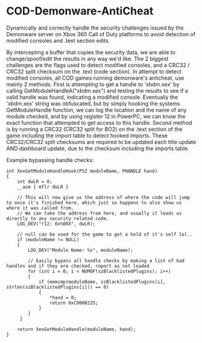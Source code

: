 # COD-Demonware-AntiCheat
Dynamically and correctly handle the security challenges issued by the Demonware server on Xbox 360 Call of Duty platforms to avoid detection of modified consoles and .text section edits.

By intercepting a buffer that copies the security data, we are able to change/spoof/edit the results in any way we'd like. The 2 biggest challenges are the flags used to detect modified consoles, and a CRC32 / CRC32 split checksum on the .text (code section).
In attempt to detect modified consoles, all COD games running demonware's anticheat, use mainly 2 methods. First is attempting to get a handle to 'xbdm.xex' by calling GetModuleHandleA("xbdm.xex") and testing the results to see if a valid handle was found, indicating a modified console. Eventually the 'xbdm.xex' string was obfuscated, but by simply hooking the systems GetModuleHandle function, we can log the location and the name of any module checked, and by using register 12 in PowerPC, we can know the exact function that attempted to get access to this handle. Second method is by running a CRC32 (CRC32 split for BO2) on the .text section of the game including the import table to detect hooked imports. These CRC32/CRC32 split checksums are required to be updated each title update AND dashboard update, due to the checksum including the imports table.

Example bypassing handle checks: 
```
int XexGetModuleHandleHook(PSZ moduleName, PHANDLE hand) 
{
    int dwLR = 0;
    __asm { mflr dwLR }

    // This will now give us the address of where the code will jump to once it's finished here, which just so happens to also show us where it was called from.
    // We can take the address from here, and usually it leads us directly to any security related code.
    LOG_DEV("r12: 0x%08X", dwLR);

    // null can be used for the game to get a hold of it's self lol..
    if (moduleName != NULL) 
    {
        LOG_DEV("Module Name: %s", moduleName);
        
        // Easily bypass all handle checks by making a list of bad handles and if they are checked, report as not loaded
        for (int i = 0; i < NUMOF(szBlacklistedPlugins); i++) 
        {
            if (memcmp(moduleName, szBlacklistedPlugins[i], strlen(szBlacklistedPlugins[i])) == 0) 
            {
                *hand = 0;
                return 0xC0000225;
            }
        }
     }

    return XexGetModuleHandle(moduleName, hand);
}
```
